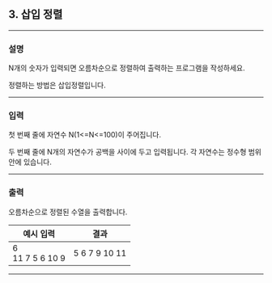 ## 3. 삽입 정렬
*************************************************************************
### 설명

N개의 숫자가 입력되면 오름차순으로 정렬하여 출력하는 프로그램을 작성하세요.

정렬하는 방법은 삽입정렬입니다.


-------------------------------------------------------------------------
### 입력
첫 번째 줄에 자연수 N(1<=N<=100)이 주어집니다.

두 번째 줄에 N개의 자연수가 공백을 사이에 두고 입력됩니다. 각 자연수는 정수형 범위 안에 있습니다.

-------------------------------------------------------------------------
### 출력
오름차순으로 정렬된 수열을 출력합니다.

| 예시 입력               | 결과             |
|---------------------|----------------|
| 6<br>11 7 5 6 10 9| 5 6 7 9 10 11  |

-------------------------------------------------------------------------